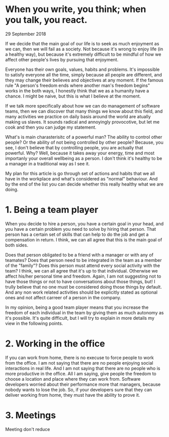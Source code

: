 # When you write, you think; when you talk, you react.

<div class="date">29 September 2018</div>

If we decide that the main goal of our life is to seek as much enjoyment as we can, then we will fail as a society. Not because it's wrong to enjoy life (in a healthy way), but because it's extremely difficult to be mindful of how we affect other people's lives by pursuing that enjoyment.

Everyone has their own goals, values, habits and problems. It's impossible to satisfy everyone all the time, simply because all people are different, and they may change their believes and objectives at any moment. If the famous rule "A person's freedom ends where another man's freedom begins" works in the both ways, I honestly think that we as a humanity have a chance. I might be naive, but this is what I believe at the moment.

If we talk more specifically about how we can do management of software teams, then we can discover that many things we know about this field, and many activities we practice on daily basis around the world are atually making us slaves. It sounds radical and annoyingly provocotive, but let me cook and then you can judge my statement.

What's is main charasterisitc of a powerful man? The ability to control other people? Or the ability of not being controlled by other people? Because, you see, I don't believe that by controlling people, you are actually that powerful. Why? Well, because it takes away your energy, time and most importanly your overall wellbeing as a person. I don't think it's healthy to be a manager in a traditional way as I see it.

My plan for this article is go through set of actions and habits that we all have in the workplace and what's considered as "normal" behaviour. And by the end of the list you can decide whether this really healthy what we are doing.

# 1. Being a team player

When you decide to hire a person, you have a certain goal in your head, and you have a certain problem you need to solve by hiring that person. That person has a certain set of skills that can help to do the job and get a compensation in return. I think, we can all agree that this is the main goal of both sides.

Does that person obligated to be a friend with a manager or with any of teamates? Does that person need to be integrated in the team as a member of the "family"? Does this person must attend every social activity with the team? I think, we can all agree that it's up to that individual. Otherwise we affect his/her personal time and freedom. Again, I am not suggesting not to have those things or not to have conversations about those things, but! I trully believe that no one must be considered doing those things by default. And any non work related activities should be explicitly stated as optional ones and not affect carreer of a person in the company.

In my opinion, being a good team player means that you increase the freedom of each individual in the team by giving them as much autonomy as it's possible. It's quite difficult, but I will try to explain in more details my view in the following points.

# 2. Working in the office

If you can work from home, there is no execuse to force people to work from the office. I am not saying that there are no people enjoying social interactions in real life. And I am not saying that there are no people who is more productive in the office. All I am saying, give people the freedom to choose a location and place where they can work from. Software developers worried about their performance more that managers, because nobody wants to lose the job. So, if your developers sure that they can deliver working from home, they must have the ability to prove it. 

# 3. Meetings

Meeting don't reduce 

